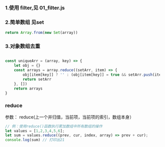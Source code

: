
### 1.使用 filter,见 01_filter.js


### 2.简单数组 见set
```js
return Array.from(new Set(array))
```

### 3.对象数组去重
```js

const uniqueArr = (array, key) => {
    let obj = {}
    const arrays = array.reduce((setArr, item) => {
        obj[item[key]] ? '' : (obj[item[key]] = true && setArr.push(item))
        return setArr
    }, [])
    return arrays
}
```

###  reduce
参数： reduce(上一个并归值，当前项，当前项的索引，数组本身）
```js
// 例：使用reduce()函数执行累加数组中所有数组的操作
let values = [1,2,3,4,5,6];
let sum = values.reduce((prev, cur, index, array) => prev + cur);
console.log(sum) // 打印出21
```
